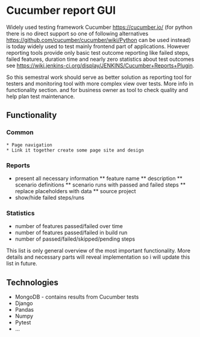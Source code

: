# Cucumber report GUI


Widely used testing framework Cucumber https://cucumber.io/ (for python there is no direct support so one of following
alternatives https://github.com/cucumber/cucumber/wiki/Python can be used instead) is today widely used to test mainly frontend
part of applications. However reporting tools provide only basic test outcome reporting like failed steps, failed features, duration time
 and nearly zero statistics about test outcomes see https://wiki.jenkins-ci.org/display/JENKINS/Cucumber+Reports+Plugin.

So this semestral work should serve as better solution as reporting tool for testers and monitoring tool with more complex
view over tests. More info in functionality section.
 and for business owner as tool to check quality and help plan test maintenance.

## Functionality

### Common
    * Page navigation
    * Link it together create some page site and design

### Reports
*  present all necessary information
**  feature name
**  description
**  scenario definitions
**  scenario runs with passed and failed steps
**  replace placeholders with data
**  source project
*  show/hide failed steps/runs
### Statistics
*  number of features passed/failed over time
*  number of features passed/failed in build run
*  number of passed/failed/skipped/pending steps

This list is only general overview of the most important functionality. More details and necessary parts will reveal implementation so i will
update this list in future.

## Technologies
*  MongoDB - contains results from Cucumber tests
*  Django
*  Pandas
*  Numpy
*  Pytest
*  ...
